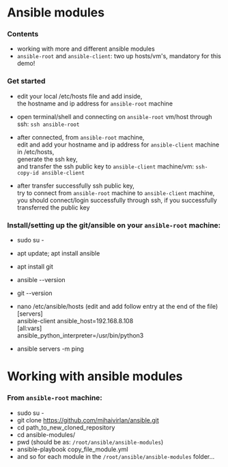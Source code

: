 # Ansible modules
### Contents
- working with more and different ansible modules
- `ansible-root` and `ansible-client`: two up hosts/vm's, mandatory for this demo!

### Get started
- edit your local /etc/hosts file and add inside,<br/> 
  the hostname and ip address for `ansible-root` machine

- open terminal/shell and connecting on `ansible-root` vm/host through ssh: `ssh ansible-root`
- after connected, from `ansible-root` machine,<br/>
  edit and add your hostname and ip address for `ansible-client` machine in /etc/hosts,<br/>
  generate the ssh key,<br/>
  and transfer the ssh public key to `ansible-client` machine/vm: `ssh-copy-id ansible-client`

- after transfer successfully ssh public key,<br/>
  try to connect from `ansible-root` machine to `ansible-client` machine,<br/>
  you should connect/login successfully through ssh, if you successfully transferred the public key

### Install/setting up the git/ansible on your `ansible-root` machine:
- sudo su -
- apt update; apt install ansible
- apt install git
- ansible --version
- git --version
- nano /etc/ansible/hosts (edit and add follow entry at the end of the file)<br/>
[servers]<br/>
ansible-client ansible_host=192.168.8.108<br/>
[all:vars]<br/>
ansible_python_interpreter=/usr/bin/python3

- ansible servers -m ping

# Working with ansible modules
### From `ansible-root` machine:
- sudo su -
- git clone https://github.com/mihaivirlan/ansible.git
- cd path_to_new_cloned_repository
- cd ansible-modules/
- pwd (should be as: `/root/ansible/ansible-modules`)
- ansible-playbook copy_file_module.yml
- and so for each module in the `/root/ansible/ansible-modules` folder...
